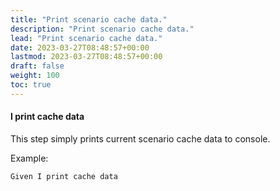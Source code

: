 ```yaml
---
title: "Print scenario cache data."
description: "Print scenario cache data."
lead: "Print scenario cache data."
date: 2023-03-27T08:48:57+00:00
lastmod: 2023-03-27T08:48:57+00:00
draft: false
weight: 100
toc: true
---
```


#### I print cache data
This step simply prints current scenario cache data to console.

Example:
```gherkin
Given I print cache data
```